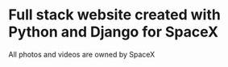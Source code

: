 # Full stack website created with Python and Django for SpaceX

All photos and videos are owned by SpaceX
